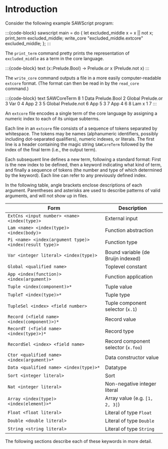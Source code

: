 # Introduction

Consider the following example SAWScript program:

:::{code-block} sawscript
main = do {
  let excluded_middle x = x || not x;
  print_term excluded_middle;
  write_core "excluded_middle.extcore" excluded_middle;
};
:::

The `print_term` command pretty prints the representation of
`excluded_middle` as a term in the core language.

:::{code-block} text
\(x::Prelude.Bool) -> Prelude.or x (Prelude.not x)
:::

The `write_core` command outputs a file in a more easily
computer-readable `extcore` format. (The format can then be read in by
the `read_core` command.)

:::{code-block} text
SAWCoreTerm 8
1 Data Prelude.Bool
2 Global Prelude.or
3 Var 0
4 App 2 3
5 Global Prelude.not
6 App 5 3
7 App 4 6
8 Lam x 1 7
:::

An `extcore` file encodes a single term of the core language by
assigning a numeric index to each of its unique subterms.

Each line in an `extcore` file consists of a sequence of tokens
separated by whitespace. The tokens may be names (alphanumeric
identifiers, possibly including dot-separated qualifiers), numeric
indexes, or literals. The first line is a header containing the magic
string `SAWCoreTerm` followed by the index of the final term (i.e.,
the output term).

Each subsequent line defines a new term, following a standard format:
First is the new index to be defined, then a keyword indicating what
kind of term, and finally a sequence of tokens (the number and type of
which determined by the keyword). Each line can refer to any
previously defined index.

In the following table, angle brackets enclose descriptions of each
argument. Parentheses and asterisks are used to describe patterns of
valid arguments, and will not show up in files.

| Form                                                    | Description                         |
| ------------------------------------------------------- | ------------------------------------|
| `ExtCns <input number> <name> <index(type)>`            | External input                      |
| `Lam <name> <index(type)> <index(body)>`                | Function abstraction                |
| `Pi <name> <index(argument type)> <index(result type)>` | Function type                       |
| `Var <integer literal> <index(type)>`                   | Bound variable (de Bruijn indexed)  |
| `Global <qualified name>`                               | Toplevel constant                   |
| `App <index(function)> <index(argument)>`               | Function application                |
| `Tuple <index(component)>*`                             | Tuple value                         |
| `TupleT <index(type)>*`                                 | Tuple type                          |
| `TupleSel <index> <field number>`                       | Tuple component selector (`x.1`)    |
| `Record (<field name> <index(component)>)*`             | Record value                        |
| `RecordT (<field name> <index(type)>)*`                 | Record type                         |
| `RecordSel <index> <field name>`                        | Record component selector (`x.foo`) |
| `Ctor <qualified name> <index(argument)>*`              | Data constructor value              |
| `Data <qualified name> <index(type)>*`                  | Datatype                            |
| `Sort <integer literal>`                                | Sort                                |
| `Nat <integer literal>`                                 | Non-negative integer literal        |
| `Array <index(type)> <index(element)>*`                 | Array value (e.g. `[1, 2, 3]`)      |
| `Float <float literal>`                                 | Literal of type `Float`             |
| `Double <double literal>`                               | Literal of type `Double`            |
| `String <string literal>`                               | Literal of type `String`            |

The following sections describe each of these keywords in more detail.
